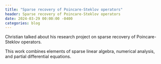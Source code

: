 ```yaml
---
title: "Sparse recovery of Poincare-Steklov operators"
header: Sparse recovery of Poincare-Steklov operators
date: 2024-03-29 00:00:00 -0400
categories: blog
---
```


Christian talked about his research project on
sparse recovery of Poincare-Steklov operators.

This work combines elements of sparse linear algebra,
numerical analysis, and partial differential equations.
